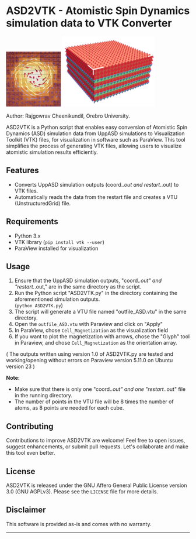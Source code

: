 
# ASD2VTK - Atomistic Spin Dynamics simulation data to VTK Converter
<img src="./images/Logo.png" alt="Logo" width="150" height="150"> <img src="./images/ExB_setup-AFM_coupled.png" alt="nice_image" width="253" height="192">


Author: Rajgowrav Cheenikundil, Orebro University.




ASD2VTK is a Python script that enables easy conversion of Atomistic Spin Dynamics (ASD) simulation data from UppASD simulations to Visualization Toolkit (VTK) files, for visualization in software such as ParaView. This tool simplifies the process of generating VTK files, allowing users to visualize atomistic simulation results efficiently.

## Features
- Converts UppASD simulation outputs (coord.*.out and restart.*.out) to VTK files.
- Automatically reads the data from the restart file and creates a VTU (UnstructuredGrid) file.


## Requirements
- Python 3.x
- VTK library (`pip install vtk --user`)
- ParaView installed for visualization 

## Usage
1. Ensure that the UppASD simulation outputs, "coord.*.out" and "restart.*.out," are in the same directory as the script.
2. Run the Python script "ASD2VTK.py" in the directory containing the aforementioned simulation outputs.                        
          (```python ASD2VTK.py```)
3. The script will generate a VTU file named "outfile_ASD.vtu" in the same directory.
4. Open the `outfile_ASD.vtu` with Paraview and click on "Apply"
5. In ParaView, chose `Cell_Magnetization` as the visualization field
6. If you want to plot the magnetization with arrows, chose the "Glyph" tool in Paraview, and chose `Cell_Magnetization` as the orientation array.

( The outputs written using version 1.0 of  ASD2VTK.py are tested and working/opening without errors on Paraview version 5.11.0 on Ubuntu  version 23  )

**Note:**
- Make sure that there is only one "coord.*.out" and one "restart.*.out" file in the running directory.
- The number of points in the VTU file will be 8 times the number of atoms, as 8 points are needed for each cube.

## Contributing
Contributions to improve ASD2VTK are welcome! Feel free to open issues, suggest enhancements, or submit pull requests. Let's collaborate and make this tool even better.

## License
ASD2VTK is released under the GNU Affero General Public License version 3.0 (GNU AGPLv3). Please see the `LICENSE` file for more details.

## Disclaimer
This software is provided as-is and comes with no warranty. 

---

